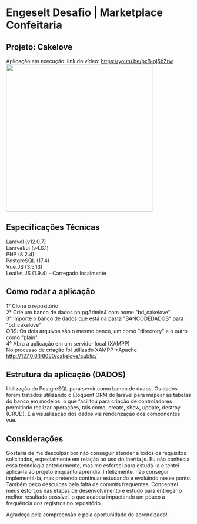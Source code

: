 # Engeselt Desafio | Marketplace Confeitaria
## Projeto: Cakelove

Aplicação em execução:
link do vídeo: https://youtu.be/pxB-oj5bZrw
<a href="https://youtu.be/pxB-oj5bZrw">
  <img src="https://img.youtube.com/vi/pxB-oj5bZrw/maxresdefault.jpg" width="400" />
</a>

## Especificações Técnicas
Laravel (v12.0.7)<br>
Laravel/ui (v4.6.1)<br>
PHP (8.2.4)<br>
PostgreSQL (17.4)<br>
Vue.JS (3.5.13)<br>
Leaflet.JS (1.9.4) - Carregado localmente

## Como rodar a aplicação
1° Clone o repositório<br>
2° Crie um banco de dados no pgAdmin4 com nome "bd_cakelove"<br>
3° Importe o banco de dados que está na pasta "BANCODEDADOS" para "bd_cakelove"<br>
    OBS: Os dois arquivos são o mesmo banco, um como "directory" e o outro como "plain"<br>
4° Abra a aplicação em um servidor local (XAMPP)<br>
    No processo de criação foi utilizado XAMPP->Apache<br>
    http://127.0.0.1:8080/cakelove/public/

## Estrutura da aplicação (DADOS)
Utilização do PostgreSQL para servir como banco de dados. Os dados foram tratados utilizando o Eloquent ORM do laravel para mapear as tabelas do banco em modelos, o que facilitou para criação de controladores permitindo realizar operações, tais como, create, show, update, destroy (CRUD). E a visualização dos dados via renderização dos componentes vue.

## Considerações
Gostaria de me desculpar por não conseguir atender a todos os requisitos solicitados, especialmente em relação ao uso do Inertia.js. Eu não conhecia essa tecnologia anteriormente, mas me esforcei para estudá-la e tentei aplicá-la ao projeto enquanto aprendia. Infelizmente, não consegui implementá-la, mas pretendo continuar estudando e evoluindo nesse ponto.
Também peço desculpas pela falta de commits frequentes. Concentrei meus esforços nas etapas de desenvolvimento e estudo para entregar o melhor resultado possível, o que acabou impactando um pouco a frequência dos registros no repositório.

Agradeço pela compreensão e pela oportunidade de aprendizado!
